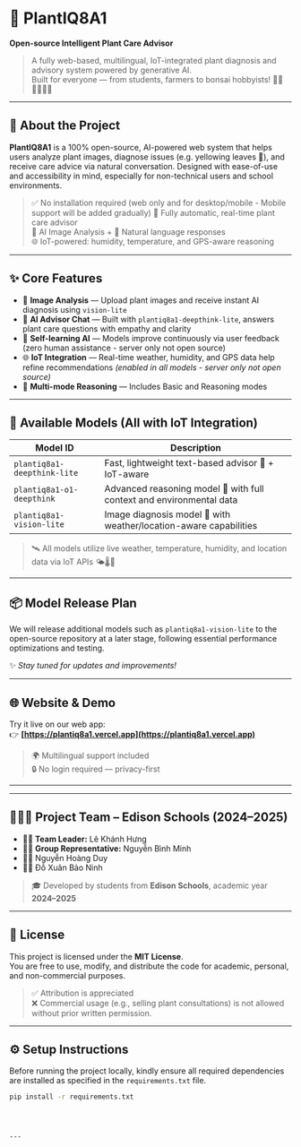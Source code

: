 # 🌱 PlantIQ8A1  
**Open-source Intelligent Plant Care Advisor**

> A fully web-based, multilingual, IoT-integrated plant diagnosis and advisory system powered by generative AI.  
> Built for everyone — from students, farmers to bonsai hobbyists! 🧑‍🌾👩‍🎓👨‍🔬

---

## 📖 About the Project

**PlantIQ8A1** is a 100% open-source, AI-powered web system that helps users analyze plant images, diagnose issues (e.g. yellowing leaves 🌿), and receive care advice via natural conversation. Designed with ease-of-use and accessibility in mind, especially for non-technical users and school environments.

> ✅ No installation required  (web only and for desktop/mobile - Mobile support will be added gradually)
> 🧠 Fully automatic, real-time plant care advisor  
> 📸 AI Image Analysis + 💬 Natural language responses  
> 🌐 IoT-powered: humidity, temperature, and GPS-aware reasoning

---

## ✨ Core Features

- 📸 **Image Analysis** — Upload plant images and receive instant AI diagnosis using `vision-lite`
- 💬 **AI Advisor Chat** — Built with `plantiq8a1-deepthink-lite`, answers plant care questions with empathy and clarity
- 🔁 **Self-learning AI** — Models improve continuously via user feedback (zero human assistance - server only not open source)
- 🌐 **IoT Integration** — Real-time weather, humidity, and GPS data help refine recommendations *(enabled in all models - server only not open source)*
- 🧪 **Multi-mode Reasoning** — Includes Basic and Reasoning modes
  

---

## 🧠 Available Models (All with IoT Integration)

| Model ID                      | Description                                                           |
|------------------------------|-----------------------------------------------------------------------|
| `plantiq8a1-deepthink-lite`  | Fast, lightweight text-based advisor 💬 + IoT-aware                   |
| `plantiq8a1-o1-deepthink`    | Advanced reasoning model 🧠 with full context and environmental data  |
| `plantiq8a1-vision-lite`     | Image diagnosis model 📸 with weather/location-aware capabilities     |

> 🛰 All models utilize live weather, temperature, humidity, and location data via IoT APIs 🌤🌡📍

---

## 📦 Model Release Plan

We will release additional models such as `plantiq8a1-vision-lite` to the open-source repository at a later stage, following essential performance optimizations and testing.  

✨ *Stay tuned for updates and improvements!*  

---

## 🌐 Website & Demo

Try it live on our web app:  
👉 **[https://plantiq8a1.vercel.app](https://plantiq8a1.vercel.app)**  

> 🌍 Multilingual support included  
> 🔒 No login required — privacy-first  

---
---

## 🧑‍🤝‍🧑 Project Team – Edison Schools (2024–2025)

- 👨‍💼 **Team Leader:** Lê Khánh Hưng  
- 🧑‍🎓 **Group Representative:** Nguyễn Bình Minh  
- 👨‍🔬 Nguyễn Hoàng Duy  
- 👨‍🔬 Đỗ Xuân Bảo Ninh  

> 🎓 Developed by students from **Edison Schools**, academic year **2024–2025**

---

## 📜 License

This project is licensed under the **MIT License**.  
You are free to use, modify, and distribute the code for academic, personal, and non-commercial purposes.

> ✅ Attribution is appreciated  
> ❌ Commercial usage (e.g., selling plant consultations) is not allowed without prior written permission.


---

## ⚙️ Setup Instructions

Before running the project locally, kindly ensure all required dependencies are installed as specified in the `requirements.txt` file.

```bash
pip install -r requirements.txt




---



